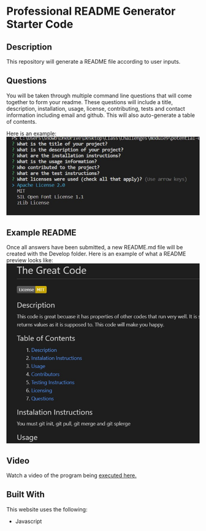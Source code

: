 # Professional README Generator Starter Code

## Description
This repository will generate a README file according to user inputs.

## Questions
You will be taken through multiple command line questions that will come together to form your readme. These questions will include a title, description, installation, usage, license, contributing, tests and contact information including email and github. This will also auto-generate a table of contents. 

Here is an example:
![question screenshot](./Develop/images/questions.jpg)

## Example README
Once all answers have been submitted, a new README.md file will be created with the Develop folder. Here is an example of what a README preview looks like:
![readme screenshot](./Develop/images/readme.jpg)

## Video
Watch a video of the program being [executed here.](https://drive.google.com/file/d/1EJubq5q70dWghTAwyoYCh2zMHICRqzjN/view)

## Built With
This website uses the following:
* Javascript